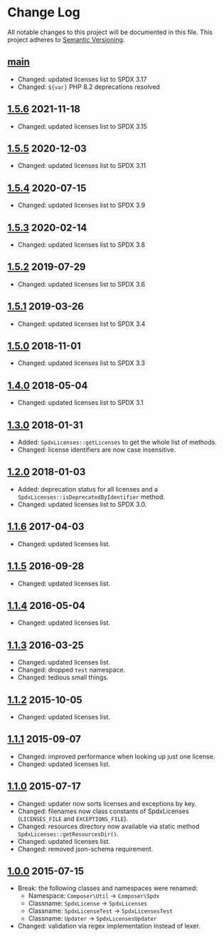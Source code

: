 # Change Log

All notable changes to this project will be documented in this file.
This project adheres to [Semantic Versioning](http://semver.org/).

## [main]

* Changed: updated licenses list to SPDX 3.17
* Changed: `${var}` PHP 8.2 deprecations resolved

## [1.5.6] 2021-11-18

* Changed: updated licenses list to SPDX 3.15

## [1.5.5] 2020-12-03

* Changed: updated licenses list to SPDX 3.11

## [1.5.4] 2020-07-15

* Changed: updated licenses list to SPDX 3.9

## [1.5.3] 2020-02-14

* Changed: updated licenses list to SPDX 3.8

## [1.5.2] 2019-07-29

* Changed: updated licenses list to SPDX 3.6

## [1.5.1] 2019-03-26

* Changed: updated licenses list to SPDX 3.4

## [1.5.0] 2018-11-01

* Changed: updated licenses list to SPDX 3.3

## [1.4.0] 2018-05-04

* Changed: updated licenses list to SPDX 3.1

## [1.3.0] 2018-01-31

* Added: `SpdxLicenses::getLicenses` to get the whole list of methods.
* Changed: license identifiers are now case insensitive.

## [1.2.0] 2018-01-03

* Added: deprecation status for all licenses and a `SpdxLicenses::isDeprecatedByIdentifier` method.
* Changed: updated licenses list to SPDX 3.0.

## [1.1.6] 2017-04-03

* Changed: updated licenses list.

## [1.1.5] 2016-09-28

* Changed: updated licenses list.

## [1.1.4] 2016-05-04

* Changed: updated licenses list.

## [1.1.3] 2016-03-25

* Changed: updated licenses list.
* Changed: dropped `test` namespace.
* Changed: tedious small things.

## [1.1.2] 2015-10-05

* Changed: updated licenses list.

## [1.1.1] 2015-09-07

* Changed: improved performance when looking up just one license.
* Changed: updated licenses list.

## [1.1.0] 2015-07-17

* Changed: updater now sorts licenses and exceptions by key.
* Changed: filenames now class constants of SpdxLicenses (`LICENSES_FILE` and `EXCEPTIONS_FILE`).
* Changed: resources directory now available via static method `SpdxLicenses::getResourcesDir()`.
* Changed: updated licenses list.
* Changed: removed json-schema requirement.

## [1.0.0] 2015-07-15

* Break: the following classes and namespaces were renamed:
    - Namespace: `Composer\Util` -> `Composer\Spdx`
    - Classname: `SpdxLicense` -> `SpdxLicenses`
    - Classname: `SpdxLicenseTest` -> `SpdxLicensesTest`
    - Classname: `Updater` -> `SpdxLicensesUpdater`
* Changed: validation via regex implementation instead of lexer.

[main]: https://github.com/composer/spdx-licenses/compare/1.5.6...main

[1.5.6]: https://github.com/composer/spdx-licenses/compare/1.5.5...1.5.6

[1.5.5]: https://github.com/composer/spdx-licenses/compare/1.5.4...1.5.5

[1.5.4]: https://github.com/composer/spdx-licenses/compare/1.5.3...1.5.4

[1.5.3]: https://github.com/composer/spdx-licenses/compare/1.5.2...1.5.3

[1.5.2]: https://github.com/composer/spdx-licenses/compare/1.5.1...1.5.2

[1.5.1]: https://github.com/composer/spdx-licenses/compare/1.5.0...1.5.1

[1.5.0]: https://github.com/composer/spdx-licenses/compare/1.4.0...1.5.0

[1.4.0]: https://github.com/composer/spdx-licenses/compare/1.3.0...1.4.0

[1.3.0]: https://github.com/composer/spdx-licenses/compare/1.2.0...1.3.0

[1.2.0]: https://github.com/composer/spdx-licenses/compare/1.1.6...1.2.0

[1.1.6]: https://github.com/composer/spdx-licenses/compare/1.1.5...1.1.6

[1.1.5]: https://github.com/composer/spdx-licenses/compare/1.1.4...1.1.5

[1.1.4]: https://github.com/composer/spdx-licenses/compare/1.1.3...1.1.4

[1.1.3]: https://github.com/composer/spdx-licenses/compare/1.1.2...1.1.3

[1.1.2]: https://github.com/composer/spdx-licenses/compare/1.1.1...1.1.2

[1.1.1]: https://github.com/composer/spdx-licenses/compare/1.1.0...1.1.1

[1.1.0]: https://github.com/composer/spdx-licenses/compare/1.0.0...1.1.0

[1.0.0]: https://github.com/composer/spdx-licenses/compare/0281a7fe7820c990db3058844e7d448d7b70e3ac...1.0.0
